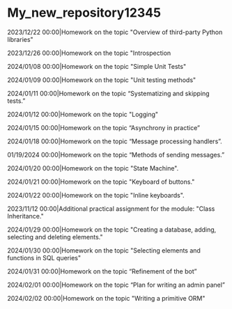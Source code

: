 # My_new_repository12345
2023/12/22 00:00|Homework on the topic "Overview of third-party Python libraries"

2023/12/26 00:00|Homework on the topic "Introspection

2024/01/08 00:00|Homework on the topic "Simple Unit Tests"

2024/01/09 00:00|Homework on the topic "Unit testing methods"

2024/01/11 00:00|Homework on the topic “Systematizing and skipping tests.”

2024/01/12 00:00|Homework on the topic "Logging"

2024/01/15 00:00|Homework on the topic “Asynchrony in practice”

2024/01/18 00:00|Homework on the topic “Message processing handlers”.

01/19/2024 00:00|Homework on the topic “Methods of sending messages.”

2024/01/20 00:00|Homework on the topic "State Machine".

2024/01/21 00:00|Homework on the topic "Keyboard of buttons."

2024/01/22 00:00|Homework on the topic "Inline keyboards".

2023/11/12 00:00|Additional practical assignment for the module: "Class Inheritance."

2024/01/29 00:00|Homework on the topic "Creating a database, adding, selecting and deleting elements."

2024/01/30 00:00|Homework on the topic "Selecting elements and functions in SQL queries"

2024/01/31 00:00|Homework on the topic “Refinement of the bot”

2024/02/01 00:00|Homework on the topic “Plan for writing an admin panel”

2024/02/02 00:00|Homework on the topic "Writing a primitive ORM"
